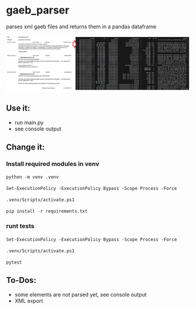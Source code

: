 # gaeb_parser
parses xml gaeb files and returns them in a pandas dataframe

![Screenshot of the example import.](example_screenshot.jpg)

## Use it:
- run main.py
- see console output

## Change it:

### Install required modules in venv

`python -m venv .venv`

`Set-ExecutionPolicy -ExecutionPolicy Bypass -Scope Process -Force`

`.venv/Scripts/activate.ps1`

`pip install -r requirements.txt`


### runt tests
`Set-ExecutionPolicy -ExecutionPolicy Bypass -Scope Process -Force`

`.venv/Scripts/activate.ps1`

`pytest`

## To-Dos:
- some elements are not parsed yet, see console output
- XML export